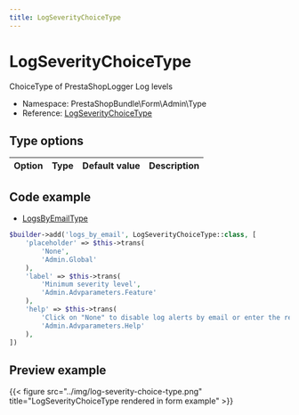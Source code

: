 ```yaml
---
title: LogSeverityChoiceType
---
```


# LogSeverityChoiceType

ChoiceType of PrestaShopLogger Log levels

- Namespace: PrestaShopBundle\Form\Admin\Type
- Reference: [LogSeverityChoiceType](https://github.com/PrestaShop/PrestaShop/blob/8.0.x/src/PrestaShopBundle/Form/Admin/Type/LogSeverityChoiceType.php)

## Type options

| Option       | Type   | Default value                     | Description                                                                               |
| :----------- | :----- | :-------------------------------- | :---------------------------------------------------------------------------------------- |

## Code example

- [LogsByEmailType](https://github.com/PrestaShop/PrestaShop/blob/8.0.x/src/PrestaShopBundle/Form/Admin/Configure/AdvancedParameters/Logs/LogsByEmailType.php#L46-L59)

```php
$builder->add('logs_by_email', LogSeverityChoiceType::class, [
    'placeholder' => $this->trans(
        'None',
        'Admin.Global'
    ),
    'label' => $this->trans(
        'Minimum severity level',
        'Admin.Advparameters.Feature'
    ),
    'help' => $this->trans(
        'Click on "None" to disable log alerts by email or enter the recipients of these emails in the following field.',
        'Admin.Advparameters.Help'
    ),
])
```

## Preview example

{{< figure src="../img/log-severity-choice-type.png" title="LogSeverityChoiceType rendered in form example" >}}
